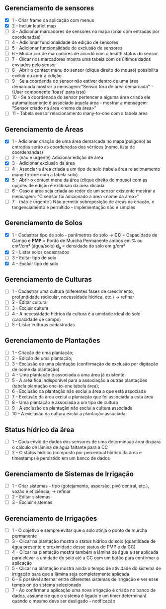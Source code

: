 ## Gerenciamento de sensores

- [x] 1 - Criar frame da aplicação com menus
- [x] 2 - Incluir leaflet map
- [ ] 3 - Adicionar marcadores de sensores no mapa (criar com entradas por coordenadas)
- [ ] 4 - Adicionar funcionalidade de edição de sensores
- [ ] 5 - Adicionar funcionalidade de exclusão de sensores
- [ ] 6 - Mudar cor de marcadores de acordo com o health status do sensor
- [ ] 7 - Clicar nos marcadores mostra uma tabela com os últimos dados enviados pelo sensor
- [ ] 8 - Abrir o context menu do sensor (clique direito do mouse) possibilita excluir ou abrir a edição
- [ ] 9 - Se a coordenda do sensor não estiver dentro de uma área demarcada mostrar a mensagem:"Sensor fora de área demarcada" - (Usar componente 'toast' para isso)
- [ ] 10 - Se a coordenada do sensor pertencer a alguma área criada ele automaticamente é associado àquela área - mostrar a mensagem: "Sensor <nome do sensor> criado na área <nome da área>"
- [ ] 11 - Tabela sensor relacionamento many-to-one com a tabela área

## Gerenciamento de Áreas

- [x] 1 - Adicionar criação de uma área demarcada no mapa(polígono) as entradas serão as coordenadas dos vértices (nome, lista de coordenandas)
- [ ] 2 - (não é urgente) Adicionar edição de área
- [x] 3 - Adicionar exclusão da área
- [ ] 4 - Associar a área criada a um tipo de solo (tabela área relacionamento many-to-one com a tabela solo)
- [x] 5 - Abrir o context menu da área (clique direito do mouse) com as opções de edição e exclusão da área clicada
- [ ] 6 - Caso a área seja criada ao redor de um sensor existente mostrar a mensagem: "O sensor <nome do sensor> foi adicionado à área <nome da área>"
- [ ] 7 - (não é urgente ) Não permitir sobreposição de áreas na criação, o tangenciamento é permitido - implementação não é simples

## Gerenciamento de Solos

- [x] 1 - Cadastrar tipo de solo - parâmetros do solo -> **CC** = Capacidade de Campo e **PMP** = Ponto de Murcha Permanente ambos em  % ou cm³/cm³ (água/solo) **d<sub>a</sub>** = densidade do solo em g/cm³
- [x] 2 - Listar solos cadastrados
- [ ] 3 - Editar tipo de solo
- [x] 4 - Excluir tipo de solo

## Gerenciamento de Culturas

- [ ] 1 - Cadastrar uma cultura (diferentes fases de crescimento, profundidade radicular, necessidade hídrica, etc.) -> refinar
- [ ] 2 - Editar cultura
- [ ] 3 - Excluir cultura
- [ ] 4 - A necessidade hídrica da cultura é a umidade ideal do solo (capacidade de campo)
- [ ] 5 - Listar culturas cadastradas

## Gerenciamento de Plantações

- [ ] 1 - Criação de uma plantação;
- [ ] 2 - Edição de uma plantação;
- [ ] 3 - Exclusão de uma plantação (confirmação de exclusão por digitação de nome da plantação)
- [ ] 4 - Uma plantação é associada a uma área já existente
- [ ] 5 - A aréa fica indisponível para a associação a outras plantações (tabela plantação one-to-one tabela área);
- [ ] 6 - Exclusão da plantação não exclui a área a que está associada
- [ ] 7 - Exclusão da área exclui a plantação que foi associada a esta área
- [ ] 8 - Uma plantação é associada a um tipo de cultura
- [ ] 9 - A exclusão da plantação não exclui a cultura associada
- [ ] 10 - A exclusão da cultura exclui a plantação associada

## Status hídrico da área

- [ ] 1 - Cada envio de dados dos sensores de uma determinada àrea dispara o cálculo de lâmina de água faltante para a CC
- [ ] 2 - O status hídrico (composto por percentual hídrico da área e timestamp) é persistido em um banco de dados

## Gerenciamento de Sistemas de Irrigação

- [ ] 1 - Criar sistemas - tipo (gotejamento, aspersão, pivô central, etc.), vazão e eficiência; -> refinar
- [ ] 2 - Editar sistemas
- [ ] 3 - Excluir sistemas

## Gerenciamento de Irrigações

- [ ] 1 - O objetivo e sempre evitar que o solo atinja o ponto de murcha permanente
- [ ] 3 - Clicar na plantação mostra o status hídrico do solo (quantidade de água presente e proximidade desse status do PMP e da CC)
- [ ] 4 - Clicar na plantação mostra também a lâmina de água a ser aplicada para elevar a umidade do solo até a CC com um botão para confirmar a aplicação
- [ ] 5 - Clicar na plantação mostra ainda o tempo de atividade do sistema de irrigação para que a lâmina seja completamente aplicada
- [ ] 6 - É possível alternar entre diferentes sistemas de irrigação e ver esse tempo on do sistema selecionado
- [ ] 7 - Ao confirmar a aplicação uma nova irrigação é criada no banco de dados, assume-se que o sistema é ligado e um timer determinará quando o mesmo deve ser desligado - notificação
